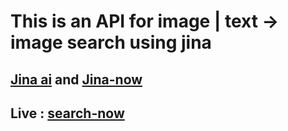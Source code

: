 # This is an API for image | text -> image search using jina 

## [Jina ai](https://docs.jina.ai/) and [Jina-now](https://now.jina.ai/)

## Live : [search-now](https://orange-wildebeest-apparatus.wayscript.cloud/)